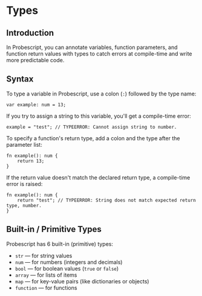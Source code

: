 # Types

## Introduction

In Probescript, you can annotate variables, function parameters, and function return values with types to catch errors at compile-time and write more predictable code.

## Syntax

To type a variable in Probescript, use a colon (`:`) followed by the type name:

```prb
var example: num = 13;
```

If you try to assign a string to this variable, you'll get a compile-time error:

```prb
example = "test"; // TYPEERROR: Cannot assign string to number.
```

To specify a function's return type, add a colon and the type after the parameter list:

```prb
fn example(): num {
    return 13;
}
```

If the return value doesn't match the declared return type, a compile-time error is raised:

```prb
fn example(): num {
    return "test"; // TYPEERROR: String does not match expected return type, number.
}
```

## Built-in / Primitive Types

Probescript has 6 built-in (primitive) types:

* `str` — for string values
* `num` — for numbers (integers and decimals)
* `bool` — for boolean values (`true` or `false`)
* `array` — for lists of items
* `map` — for key-value pairs (like dictionaries or objects)
* `function` — for functions